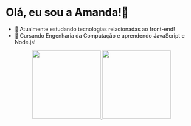<h1> Olá, eu sou a Amanda!👋 </h1>

- 🔭 Atualmente estudando tecnologias relacionadas ao front-end!
- 🌱 Cursando Engenharia da Computação e aprendendo JavaScript e Node.js!

<div align="center">
  <a href="https://github.com/Amandasilvbr">
  <img height="180em" src="https://github-readme-stats.vercel.app/api?username=Amandasilvbr&show_icons=true&theme=dracula&include_all_commits=true&count_private=true"/>
  <img height="180em" src="https://github-readme-stats.vercel.app/api/top-langs/?username=Amandasilvbr&layout=compact&langs_count=7&theme=dracula"/>
</div>
